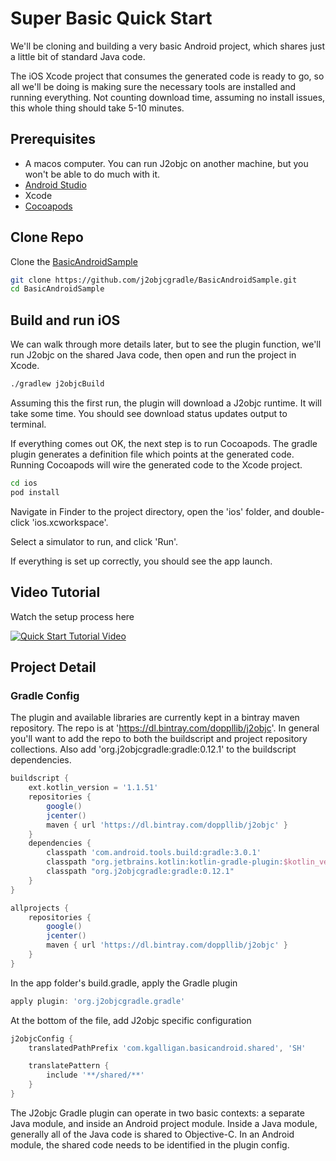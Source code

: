 # Super Basic Quick Start

We'll be cloning and building a very basic Android project, which shares
just a little bit of standard Java code.

The iOS Xcode project that consumes the generated code is ready to go,
so all we'll be doing is making sure the necessary tools are installed and running
everything. Not counting download time, assuming no install issues, this whole
thing should take 5-10 minutes.

## Prerequisites

+ A macos computer. You can run J2objc on another machine, but you won't be able to do much with it.
+ [Android Studio](https://developer.android.com/studio/index.html)
+ Xcode
+ [Cocoapods](https://cocoapods.org/)

## Clone Repo

Clone the [BasicAndroidSample](https://github.com/j2objcgradle/BasicAndroidSample)

```bash
git clone https://github.com/j2objcgradle/BasicAndroidSample.git
cd BasicAndroidSample
```

## Build and run iOS

We can walk through more details later, but to see the plugin function, we'll
run J2objc on the shared Java code, then open and run the project in Xcode.

```bash
./gradlew j2objcBuild
```

Assuming this the first run, the plugin will download a J2objc runtime. It will take
some time. You should see download status updates output to terminal.

If everything comes out OK, the next step is to run Cocoapods. The gradle plugin
generates a definition file which points at the generated code. Running Cocoapods
will wire the generated code to the Xcode project.

```bash
cd ios
pod install
```

Navigate in Finder to the project directory, open the 'ios' folder, and double-click
'ios.xcworkspace'.

Select a simulator to run, and click 'Run'.

If everything is set up correctly, you should see the app launch.

## Video Tutorial

Watch the setup process here

[![Quick Start Tutorial Video](https://img.youtube.com/vi/ecX74fpHtOo/0.jpg)](https://www.youtube.com/watch?v=ecX74fpHtOo)

## Project Detail

### Gradle Config

The plugin and available libraries are currently kept in a bintray maven repository. The repo is at 'https://dl.bintray.com/doppllib/j2objc'.
In general you'll want to add the repo to both the buildscript and project repository collections. Also add 'org.j2objcgradle:gradle:0.12.1' to the
buildscript dependencies.

```groovy
buildscript {
    ext.kotlin_version = '1.1.51'
    repositories {
        google()
        jcenter()
        maven { url 'https://dl.bintray.com/doppllib/j2objc' }
    }
    dependencies {
        classpath 'com.android.tools.build:gradle:3.0.1'
        classpath "org.jetbrains.kotlin:kotlin-gradle-plugin:$kotlin_version"
        classpath "org.j2objcgradle:gradle:0.12.1"
    }
}

allprojects {
    repositories {
        google()
        jcenter()
        maven { url 'https://dl.bintray.com/doppllib/j2objc' }
    }
}
```

In the app folder's build.gradle, apply the Gradle plugin

```groovy
apply plugin: 'org.j2objcgradle.gradle'
```

At the bottom of the file, add J2objc specific configuration

```groovy
j2objcConfig {
    translatedPathPrefix 'com.kgalligan.basicandroid.shared', 'SH'

    translatePattern {
        include '**/shared/**'
    }
}
```

The J2objc Gradle plugin can operate in two basic contexts: a separate Java module, and inside an Android project module.
Inside a Java module, generally all of the Java code is shared to Objective-C. In an Android module, the shared
code needs to be identified in the plugin config.
